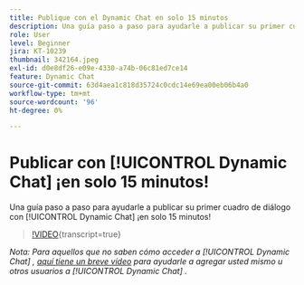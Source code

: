 ```yaml
---
title: Publique con el Dynamic Chat en solo 15 minutos
description: Una guía paso a paso para ayudarle a publicar su primer cuadro de diálogo con Dynamic Chat en solo 15 minutos.
role: User
level: Beginner
jira: KT-10239
thumbnail: 342164.jpeg
exl-id: d0e8df26-e09e-4330-a74b-06c81ed7ce14
feature: Dynamic Chat
source-git-commit: 63d4aea1c818d35724c0cdc14e69ea00eb06b4a0
workflow-type: tm+mt
source-wordcount: '96'
ht-degree: 0%

---
```


# Publicar con [!UICONTROL Dynamic Chat]  ¡en solo 15 minutos!

Una guía paso a paso para ayudarle a publicar su primer cuadro de diálogo con [!UICONTROL Dynamic Chat]  ¡en solo 15 minutos!

>[!VIDEO](https://video.tv.adobe.com/v/342164/?quality=12&learn=on){transcript=true}

*Nota: Para aquellos que no saben cómo acceder a [!UICONTROL Dynamic Chat] , [aquí tiene un breve vídeo](https://experienceleague.adobe.com/docs/marketo-learn/tutorials/dynamic-chat/user-management.html?lang=en) para ayudarle a agregar usted mismo u otros usuarios a [!UICONTROL Dynamic Chat] .*
